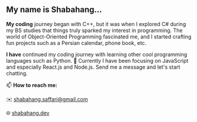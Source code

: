 ## My name is Shabahang...

**My coding** journey began with C++, but it was when I explored C# during my BS studies that things truly sparked my interest in programming. The world of Object-Oriented Programming fascinated me, and I started crafting fun projects such as a Persian calendar, phone book, etc.

**I have** continued my coding journey with learning other cool programming languages such as Python. **:microscope:** Currently I have been focusing on JavaScript and especially React.js and Node.js.
Send me a message and let's start chatting.

📫
**How to reach me:**

:envelope: shabahang.saffari@gmail.com

:globe_with_meridians: [shabahang.dev](https://shabahang.dev/)

<!--
**Shabahang-Saffari/Shabahang-Saffari** is a ✨ _special_ ✨ repository because its `README.md` (this file) appears on your GitHub profile.

Here are some ideas to get you started:

- 🔭 I’m currently working on ...
- 🌱 I’m currently learning ...
- 👯 I’m looking to collaborate on ...
- 🤔 I’m looking for help with ...
- 💬 Ask me about ...
- 📫 How to reach me: ...
- 😄 Pronouns: ...
- ⚡ Fun fact: ...
-->
